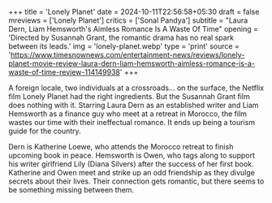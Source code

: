 +++
title = 'Lonely Planet'
date = 2024-10-11T22:56:58+05:30
draft = false
mreviews = ['Lonely Planet']
critics = ['Sonal Pandya']
subtitle = "Laura Dern, Liam Hemsworth's Aimless Romance Is A Waste Of Time"
opening = 'Directed by Susannah Grant, the romantic drama has no real spark between its leads.'
img = 'lonely-planet.webp'
type = 'print'
source = 'https://www.timesnownews.com/entertainment-news/reviews/lonely-planet-movie-review-laura-dern-liam-hemsworth-aimless-romance-is-a-waste-of-time-review-114149938'
+++

A foreign locale, two individuals at a crossroads... on the surface, the Netflix film Lonely Planet had the right ingredients. But the Susannah Grant film does nothing with it. Starring Laura Dern as an established writer and Liam Hemsworth as a finance guy who meet at a retreat in Morocco, the film wastes our time with their ineffectual romance. It ends up being a tourism guide for the country.

Dern is Katherine Loewe, who attends the Morocco retreat to finish upcoming book in peace. Hemsworth is Owen, who tags along to support his writer girlfriend Lily (Diana Silvers) after the success of her first book. Katherine and Owen meet and strike up an odd friendship as they divulge secrets about their lives. Their connection gets romantic, but there seems to be something missing between them.
